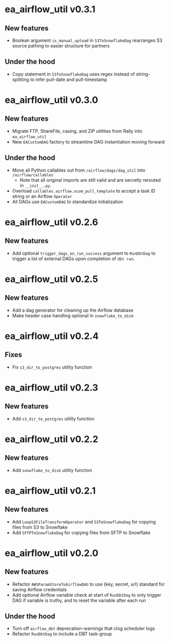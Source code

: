 # ea_airflow_util v0.3.1
## New features
- Boolean argument `is_manual_upload` in `S3ToSnowflakeDag` rearranges S3 source pathing to easier structure for partners

## Under the hood
- Copy statement in `S3ToSnowflakeDag` uses regex instead of string-splitting to infer pull-date and pull-timestamp

# ea_airflow_util v0.3.0
## New features
- Migrate FTP, ShareFile, casing, and ZIP utilities from Rally into `ea_airflow_util`
- New `EACustomDAG` factory to streamline DAG instantiation moving forward

## Under the hood
- Move all Python callables out from `/airflow/dags/dag_util` into `/airflow/callables`
  - Note that all original imports are still valid and are secretly rerouted in `__init__.py`.
- Overload `callables.airflow.xcom_pull_template` to accept a task ID string or an Airflow `Operator`
- All DAGs use `EACustomDAG` to standardize initialization

# ea_airflow_util v0.2.6
## New features
- Add optional `trigger_dags_on_run_success` argument to `RunDbtDag` to trigger a list of external DAGs upon completion of `dbt run`.

# ea_airflow_util v0.2.5
## New features
- Add a dag generator for cleaning up the Airflow database
- Make header case handling optional in `snowflake_to_disk`

# ea_airflow_util v0.2.4
## Fixes
- Fix `s3_dir_to_postgres` utility function

# ea_airflow_util v0.2.3
## New features
- Add `s3_dir_to_postgres` utility function

# ea_airflow_util v0.2.2
## New features
- Add `snowflake_to_disk` utility function

# ea_airflow_util v0.2.1
## New features
- Add `LoopS3FileTransformOperator` and `S3ToSnowflakeDag` for copying files from S3 to Snowflake
- Add `SFTPToSnowflakeDag` for copying files from SFTP to Snowflake

# ea_airflow_util v0.2.0
## New features
- Refactor `AWSParamStoreToAirflowDAG` to use (key, secret, url) standard for saving Airflow credentials
- Add optional Airflow variable check at start of `RunDbtDag` to only trigger DAG if variable is truthy, and to reset the variable after each run

## Under the hood
- Turn off `airflow_dbt` deprecation-warnings that clog scheduler logs
- Refactor `RunDbtDag` to include a DBT task-group
